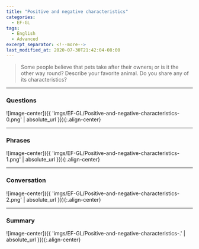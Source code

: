 ```yaml
---
title: "Positive and negative characteristics"
categories:
  - EF-GL
tags:
  - English
  - Advanced
excerpt_separator: <!--more-->
last_modified_at: 2020-07-30T21:42:04-08:00
---
```

> Some people believe that pets take after their owners¡­ or is it the other way round? Describe your favorite animal. Do you share any of its characteristics?
<!--more-->

----------------------
### Questions
![image-center]({{ 'imgs/EF-GL/Positive-and-negative-characteristics-0.png' | absolute_url }}){:.align-center}

----------------------
### Phrases
![image-center]({{ 'imgs/EF-GL/Positive-and-negative-characteristics-1.png' | absolute_url }}){:.align-center}

----------------------
### Conversation

![image-center]({{ 'imgs/EF-GL/Positive-and-negative-characteristics-2.png' | absolute_url }}){:.align-center}


----------------------
### Summary

![image-center]({{ 'imgs/EF-GL/Positive-and-negative-characteristics-.' | absolute_url }}){:.align-center}


